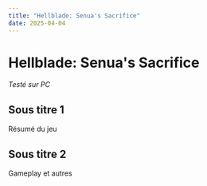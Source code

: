 ```yaml
---
title: "Hellblade: Senua's Sacrifice"
date: 2025-04-04
---
```


# Hellblade: Senua's Sacrifice
*Testé sur PC*

## Sous titre 1
Résumé du jeu

## Sous titre 2
Gameplay et autres
